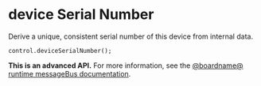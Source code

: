 # device Serial Number

Derive a unique, consistent serial number of this device from internal data.

```sig
control.deviceSerialNumber();
```

**This is an advanced API.**  For more information, see the
[@boardname@ runtime messageBus documentation](https://lancaster-university.github.io/microbit-docs/ubit/messageBus/).

